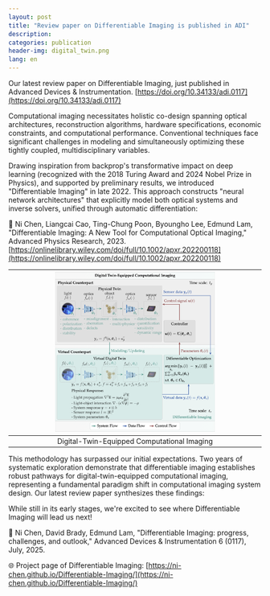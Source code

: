 ```yaml
---
layout: post
title: "Review paper on Differentiable Imaging is published in ADI"
description: 
categories: publication
header-img: digital_twin.png
lang: en
---
```




Our latest review paper on Differentiable Imaging, just published in Advanced Devices & Instrumentation. [https://doi.org/10.34133/adi.0117](https://doi.org/10.34133/adi.0117)

Computational imaging necessitates holistic co-design spanning optical architectures, reconstruction algorithms, hardware specifications, economic constraints, and computational performance. Conventional techniques face significant challenges in modeling and simultaneously optimizing these tightly coupled, multidisciplinary variables.

Drawing inspiration from backprop's transformative impact on deep learning (recognized with the 2018 Turing Award and 2024 Nobel Prize in Physics), and supported by preliminary results, we introduced "Differentiable Imaging" in late 2022. This approach constructs "neural network architectures" that explicitly model both optical systems and inverse solvers, unified through automatic differentiation:

📄 Ni Chen, Liangcai Cao, Ting-Chung Poon, Byoungho Lee, Edmund Lam, "Differentiable Imaging: A New Tool for Computational Optical Imaging," Advanced Physics Research, 2023. [https://onlinelibrary.wiley.com/doi/full/10.1002/apxr.202200118](https://onlinelibrary.wiley.com/doi/full/10.1002/apxr.202200118)



| <img src="/assets/images/post/digital_twin.png" width="65%"> |
| :--------------------------------------------------: |
|       Digital-Twin-Equipped Computational Imaging         |



This methodology has surpassed our initial expectations. Two years of systematic exploration demonstrate that differentiable imaging establishes robust pathways for digital-twin-equipped computational imaging, representing a fundamental paradigm shift in computational imaging system design. Our latest review paper synthesizes these findings:



While still in its early stages, we're excited to see where Differentiable Imaging will lead us next!

📄 Ni Chen, David Brady, Edmund Lam, "Differentiable Imaging: progress, challenges, and outlook," Advanced Devices & Instrumentation 6 (0117), July, 2025. 

🌐 Project page of Differentiable Imaging: [https://ni-chen.github.io/Differentiable-Imaging/](https://ni-chen.github.io/Differentiable-Imaging/)